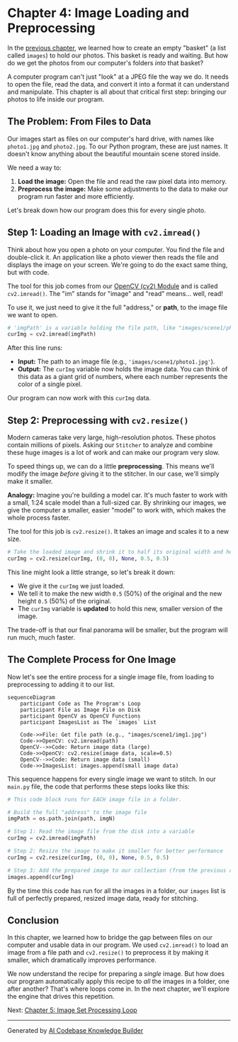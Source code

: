 # Chapter 4: Image Loading and Preprocessing

In the [previous chapter](03_image_data_collection.md), we learned how to create an empty "basket" (a list called `images`) to hold our photos. This basket is ready and waiting. But how do we get the photos from our computer's folders *into* that basket?

A computer program can't just "look" at a JPEG file the way we do. It needs to open the file, read the data, and convert it into a format it can understand and manipulate. This chapter is all about that critical first step: bringing our photos to life inside our program.

## The Problem: From Files to Data

Our images start as files on our computer's hard drive, with names like `photo1.jpg` and `photo2.jpg`. To our Python program, these are just names. It doesn't know anything about the beautiful mountain scene stored inside.

We need a way to:
1.  **Load the image:** Open the file and read the raw pixel data into memory.
2.  **Preprocess the image:** Make some adjustments to the data to make our program run faster and more efficiently.

Let's break down how our program does this for every single photo.

## Step 1: Loading an Image with `cv2.imread()`

Think about how you open a photo on your computer. You find the file and double-click it. An application like a photo viewer then reads the file and displays the image on your screen. We're going to do the exact same thing, but with code.

The tool for this job comes from our [OpenCV (cv2) Module](09_opencv__cv2__module.md) and is called `cv2.imread()`. The "im" stands for "image" and "read" means... well, read!

To use it, we just need to give it the full "address," or **path**, to the image file we want to open.

```python
# 'imgPath' is a variable holding the file path, like "images/scene1/photo1.jpg"
curImg = cv2.imread(imgPath)
```

After this line runs:
*   **Input:** The path to an image file (e.g., `'images/scene1/photo1.jpg'`).
*   **Output:** The `curImg` variable now holds the image data. You can think of this data as a giant grid of numbers, where each number represents the color of a single pixel.

Our program can now work with this `curImg` data.

## Step 2: Preprocessing with `cv2.resize()`

Modern cameras take very large, high-resolution photos. These photos contain millions of pixels. Asking our `Stitcher` to analyze and combine these huge images is a lot of work and can make our program very slow.

To speed things up, we can do a little **preprocessing**. This means we'll modify the image *before* giving it to the stitcher. In our case, we'll simply make it smaller.

**Analogy:** Imagine you're building a model car. It's much faster to work with a small, 1:24 scale model than a full-sized car. By shrinking our images, we give the computer a smaller, easier "model" to work with, which makes the whole process faster.

The tool for this job is `cv2.resize()`. It takes an image and scales it to a new size.

```python
# Take the loaded image and shrink it to half its original width and height
curImg = cv2.resize(curImg, (0, 0), None, 0.5, 0.5)
```

This line might look a little strange, so let's break it down:
*   We give it the `curImg` we just loaded.
*   We tell it to make the new width `0.5` (50%) of the original and the new height `0.5` (50%) of the original.
*   The `curImg` variable is **updated** to hold this new, smaller version of the image.

The trade-off is that our final panorama will be smaller, but the program will run much, much faster.

## The Complete Process for One Image

Now let's see the entire process for a single image file, from loading to preprocessing to adding it to our list.

```mermaid
sequenceDiagram
    participant Code as The Program's Loop
    participant File as Image File on Disk
    participant OpenCV as OpenCV Functions
    participant ImagesList as The `images` List

    Code->>File: Get file path (e.g., "images/scene1/img1.jpg")
    Code->>OpenCV: cv2.imread(path)
    OpenCV-->>Code: Return image data (large)
    Code->>OpenCV: cv2.resize(image data, scale=0.5)
    OpenCV-->>Code: Return image data (small)
    Code->>ImagesList: images.append(small image data)
```

This sequence happens for every single image we want to stitch. In our `main.py` file, the code that performs these steps looks like this:

```python
# This code block runs for EACH image file in a folder.

# Build the full "address" to the image file
imgPath = os.path.join(path, imgN)

# Step 1: Read the image file from the disk into a variable
curImg = cv2.imread(imgPath)

# Step 2: Resize the image to make it smaller for better performance
curImg = cv2.resize(curImg, (0, 0), None, 0.5, 0.5)

# Step 3: Add the prepared image to our collection (from the previous chapter)
images.append(curImg)
```

By the time this code has run for all the images in a folder, our `images` list is full of perfectly prepared, resized image data, ready for stitching.

## Conclusion

In this chapter, we learned how to bridge the gap between files on our computer and usable data in our program. We used `cv2.imread()` to load an image from a file path and `cv2.resize()` to preprocess it by making it smaller, which dramatically improves performance.

We now understand the recipe for preparing a *single* image. But how does our program automatically apply this recipe to *all* the images in a folder, one after another? That's where loops come in. In the next chapter, we'll explore the engine that drives this repetition.

Next: [Chapter 5: Image Set Processing Loop](05_image_set_processing_loop.md)

---

Generated by [AI Codebase Knowledge Builder](https://github.com/The-Pocket/Tutorial-Codebase-Knowledge)